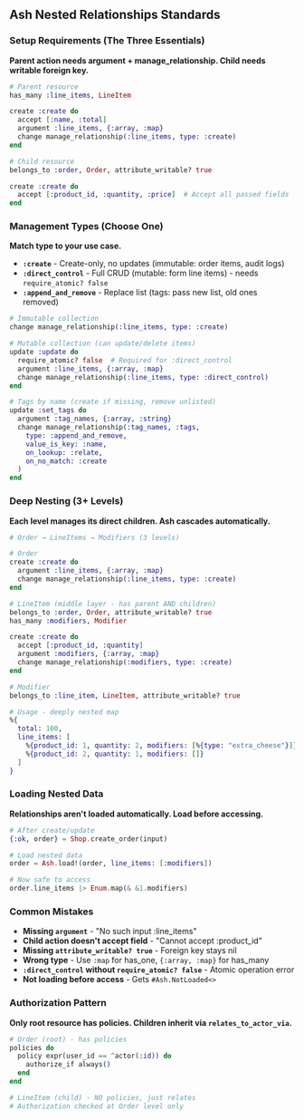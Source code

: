 ## Ash Nested Relationships Standards

### Setup Requirements (The Three Essentials)

**Parent action needs argument + manage_relationship. Child needs writable foreign key.**

```elixir
# Parent resource
has_many :line_items, LineItem

create :create do
  accept [:name, :total]
  argument :line_items, {:array, :map}
  change manage_relationship(:line_items, type: :create)
end

# Child resource
belongs_to :order, Order, attribute_writable? true

create :create do
  accept [:product_id, :quantity, :price]  # Accept all passed fields
end
```

### Management Types (Choose One)

**Match type to your use case.**

- **`:create`** - Create-only, no updates (immutable: order items, audit logs)
- **`:direct_control`** - Full CRUD (mutable: form line items) - needs `require_atomic? false`
- **`:append_and_remove`** - Replace list (tags: pass new list, old ones removed)

```elixir
# Immutable collection
change manage_relationship(:line_items, type: :create)

# Mutable collection (can update/delete items)
update :update do
  require_atomic? false  # Required for :direct_control
  argument :line_items, {:array, :map}
  change manage_relationship(:line_items, type: :direct_control)
end

# Tags by name (create if missing, remove unlisted)
update :set_tags do
  argument :tag_names, {:array, :string}
  change manage_relationship(:tag_names, :tags,
    type: :append_and_remove,
    value_is_key: :name,
    on_lookup: :relate,
    on_no_match: :create
  )
end
```

### Deep Nesting (3+ Levels)

**Each level manages its direct children. Ash cascades automatically.**

```elixir
# Order → LineItems → Modifiers (3 levels)

# Order
create :create do
  argument :line_items, {:array, :map}
  change manage_relationship(:line_items, type: :create)
end

# LineItem (middle layer - has parent AND children)
belongs_to :order, Order, attribute_writable? true
has_many :modifiers, Modifier

create :create do
  accept [:product_id, :quantity]
  argument :modifiers, {:array, :map}
  change manage_relationship(:modifiers, type: :create)
end

# Modifier
belongs_to :line_item, LineItem, attribute_writable? true

# Usage - deeply nested map
%{
  total: 100,
  line_items: [
    %{product_id: 1, quantity: 2, modifiers: [%{type: "extra_cheese"}]},
    %{product_id: 2, quantity: 1, modifiers: []}
  ]
}
```

### Loading Nested Data

**Relationships aren't loaded automatically. Load before accessing.**

```elixir
# After create/update
{:ok, order} = Shop.create_order(input)

# Load nested data
order = Ash.load!(order, line_items: [:modifiers])

# Now safe to access
order.line_items |> Enum.map(& &1.modifiers)
```

### Common Mistakes

- **Missing `argument`** - "No such input :line_items"
- **Child action doesn't accept field** - "Cannot accept :product_id"
- **Missing `attribute_writable? true`** - Foreign key stays nil
- **Wrong type** - Use `:map` for has_one, `{:array, :map}` for has_many
- **`:direct_control` without `require_atomic? false`** - Atomic operation error
- **Not loading before access** - Gets `#Ash.NotLoaded<>`

### Authorization Pattern

**Only root resource has policies. Children inherit via `relates_to_actor_via`.**

```elixir
# Order (root) - has policies
policies do
  policy expr(user_id == ^actor(:id)) do
    authorize_if always()
  end
end

# LineItem (child) - NO policies, just relates
# Authorization checked at Order level only
```
